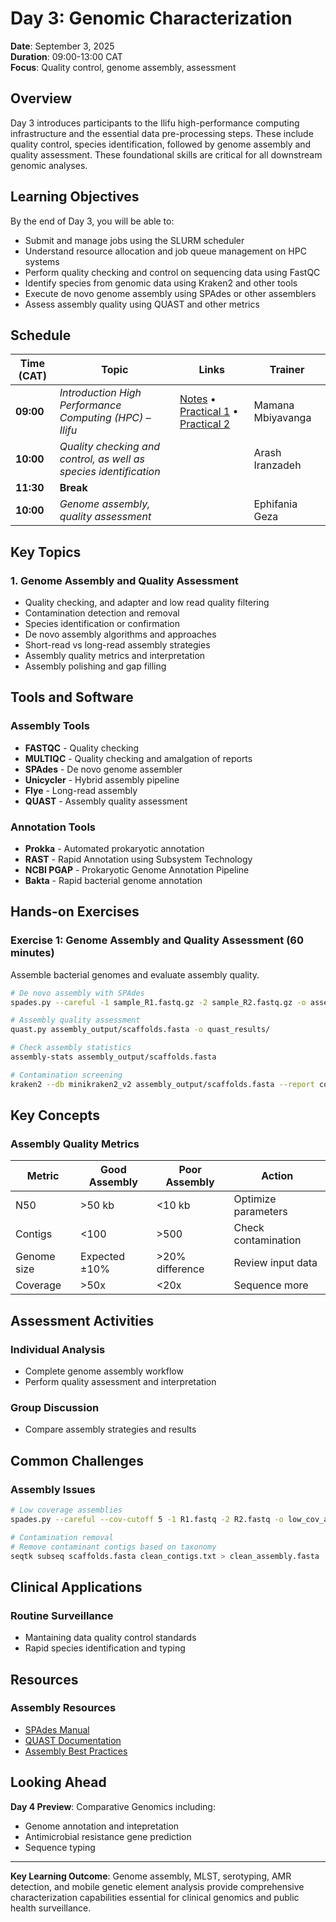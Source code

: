 # Day 3: Genomic Characterization

**Date**: September 3, 2025  
**Duration**: 09:00-13:00 CAT  
**Focus**: Quality control, genome assembly, assessment 

## Overview

Day 3 introduces participants to the Ilifu high-performance computing infrastructure and the essential data pre-processing steps. These include quality control, species identification, followed by genome assembly and quality assessment. These foundational skills are critical for all downstream genomic analyses.

## Learning Objectives

By the end of Day 3, you will be able to:

- Submit and manage jobs using the SLURM scheduler
- Understand resource allocation and job queue management on HPC systems
- Perform quality checking and control on sequencing data using FastQC
- Identify species from genomic data using Kraken2 and other tools
- Execute de novo genome assembly using SPAdes or other assemblers
- Assess assembly quality using QUAST and other metrics

## Schedule

| Time (CAT) | Topic | Links | Trainer |
|------------|-------|-------|---------|
| **09:00** | *Introduction High Performance Computing (HPC) – Ilifu* | [Notes](../../day2/hpc-ilifu-training.md) • [Practical 1](../../day2/slurm-practical-tutorial.md) • [Practical 2](../../day2/unix-commands-pathogen-examples.md) | Mamana Mbiyavanga |
| **10:00** | *Quality checking and control, as well as species identification* | | Arash Iranzadeh |
| **11:30** | **Break** | | |
| **10:00** | *Genome assembly, quality assessment* | | Ephifania Geza |

## Key Topics

### 1. Genome Assembly and Quality Assessment
- Quality checking, and adapter and low read quality filtering
- Contamination detection and removal
- Species identification or confirmation
- De novo assembly algorithms and approaches
- Short-read vs long-read assembly strategies
- Assembly quality metrics and interpretation
- Assembly polishing and gap filling


## Tools and Software

### Assembly Tools
- **FASTQC** - Quality checking
- **MULTIQC** - Quality checking and amalgation of reports
- **SPAdes** - De novo genome assembler
- **Unicycler** - Hybrid assembly pipeline
- **Flye** - Long-read assembly
- **QUAST** - Assembly quality assessment

### Annotation Tools
- **Prokka** - Automated prokaryotic annotation
- **RAST** - Rapid Annotation using Subsystem Technology
- **NCBI PGAP** - Prokaryotic Genome Annotation Pipeline
- **Bakta** - Rapid bacterial genome annotation

## Hands-on Exercises

### Exercise 1: Genome Assembly and Quality Assessment (60 minutes)
Assemble bacterial genomes and evaluate assembly quality.

```bash
# De novo assembly with SPAdes
spades.py --careful -1 sample_R1.fastq.gz -2 sample_R2.fastq.gz -o assembly_output/

# Assembly quality assessment
quast.py assembly_output/scaffolds.fasta -o quast_results/

# Check assembly statistics
assembly-stats assembly_output/scaffolds.fasta

# Contamination screening
kraken2 --db minikraken2_v2 assembly_output/scaffolds.fasta --report contamination_check.txt
```



## Key Concepts

### Assembly Quality Metrics
| Metric | Good Assembly | Poor Assembly | Action |
|--------|---------------|---------------|--------|
| N50 | >50 kb | <10 kb | Optimize parameters |
| Contigs | <100 | >500 | Check contamination |
| Genome size | Expected ±10% | >20% difference | Review input data |
| Coverage | >50x | <20x | Sequence more |


## Assessment Activities

### Individual Analysis
- Complete genome assembly workflow
- Perform quality assessment and interpretation

### Group Discussion
- Compare assembly strategies and results

## Common Challenges

### Assembly Issues
```bash
# Low coverage assemblies
spades.py --careful --cov-cutoff 5 -1 R1.fastq -2 R2.fastq -o low_cov_assembly/

# Contamination removal
# Remove contaminant contigs based on taxonomy
seqtk subseq scaffolds.fasta clean_contigs.txt > clean_assembly.fasta
```


## Clinical Applications

### Routine Surveillance
- Mantaining data quality control standards
- Rapid species identification and typing

## Resources

### Assembly Resources
- [SPAdes Manual](http://cab.spbu.ru/software/spades/)
- [QUAST Documentation](http://quast.sourceforge.net/)
- [Assembly Best Practices](https://github.com/rrwick/Perfect-bacterial-genome-tutorial)

## Looking Ahead

**Day 4 Preview**: Comparative Genomics including:
- Genome annotation and intepretation
- Antimicrobial resistance gene prediction
- Sequence typing

---

**Key Learning Outcome**: Genome assembly, MLST, serotyping, AMR detection, and mobile genetic element analysis provide comprehensive characterization capabilities essential for clinical genomics and public health surveillance.
